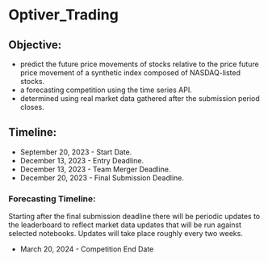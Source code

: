 # Optiver_Trading

## Objective:
* predict the future price movements of stocks relative to the price future price movement of a synthetic index composed of NASDAQ-listed stocks.
* a forecasting competition using the time series API.
* determined using real market data gathered after the submission period closes.
## Timeline:
* September 20, 2023 - Start Date.
* December 13, 2023 - Entry Deadline. 
* December 13, 2023 - Team Merger Deadline. 
* December 20, 2023 - Final Submission Deadline.
### Forecasting Timeline:
Starting after the final submission deadline there will be periodic updates to the leaderboard to reflect market data updates that will be run against selected notebooks. Updates will take place roughly every two weeks.
* March 20, 2024 - Competition End Date
